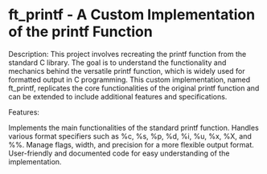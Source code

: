 # ft_printf - A Custom Implementation of the printf Function

Description:
This project involves recreating the printf function from the standard C library. The goal is to understand the functionality and mechanics behind the versatile printf function, which is widely used for formatted output in C programming. This custom implementation, named ft_printf, replicates the core functionalities of the original printf function and can be extended to include additional features and specifications.

Features:

Implements the main functionalities of the standard printf function.
Handles various format specifiers such as %c, %s, %p, %d, %i, %u, %x, %X, and %%.
Manage flags, width, and precision for a more flexible output format.
User-friendly and documented code for easy understanding of the implementation.